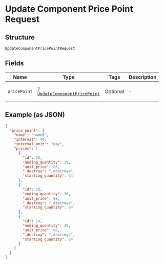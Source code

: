 
# Update Component Price Point Request

## Structure

`UpdateComponentPricePointRequest`

## Fields

| Name | Type | Tags | Description | Getter | Setter |
|  --- | --- | --- | --- | --- | --- |
| `pricePoint` | [`?UpdateComponentPricePoint`](../../doc/models/update-component-price-point.md) | Optional | - | getPricePoint(): ?UpdateComponentPricePoint | setPricePoint(?UpdateComponentPricePoint pricePoint): void |

## Example (as JSON)

```json
{
  "price_point": {
    "name": "name0",
    "interval": 44,
    "interval_unit": "day",
    "prices": [
      {
        "id": 18,
        "ending_quantity": 38,
        "unit_price": 88,
        "_destroy": "_destroy4",
        "starting_quantity": 64
      },
      {
        "id": 18,
        "ending_quantity": 38,
        "unit_price": 88,
        "_destroy": "_destroy4",
        "starting_quantity": 64
      },
      {
        "id": 18,
        "ending_quantity": 38,
        "unit_price": 88,
        "_destroy": "_destroy4",
        "starting_quantity": 64
      }
    ]
  }
}
```

